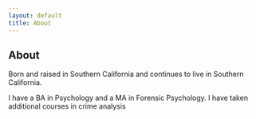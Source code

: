 ```yaml
---
layout: default
title: About
---
```


## About

Born and raised in Southern California and continues to live in Southern California. 

I have a BA in Psychology and a MA in Forensic Psychology. I have taken additional courses in crime analysis
